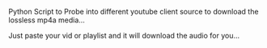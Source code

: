 Python Script to Probe into different youtube client source to download the lossless mp4a media...

Just paste your vid or playlist and it will download the audio for you...
